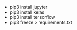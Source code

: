 - pip3 install jupyter
- pip3 install keras
- pip3 install tensorflow
- pip3 freeze > requirements.txt